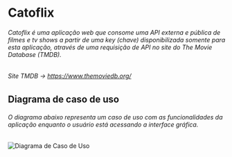 # Catoflix

###### Catoflix é uma aplicação web que consome uma API externa e pública de filmes e tv shows a partir de uma key (chave) disponibilizada somente para esta aplicação, através de uma requisição de API no site do The Movie Database (TMDB).

###### Site TMDB -> https://www.themoviedb.org/



## Diagrama de caso de uso

###### O diagrama abaixo representa um caso de uso com as funcionalidades da aplicação enquanto o usuário está acessando a interface gráfica.

![Diagrama de Caso de Uso](img\caso_de_uso.png)
